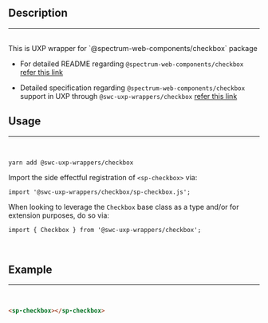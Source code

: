 ## Description

---

<br />
This is UXP wrapper for `@spectrum-web-components/checkbox` package 
<br />

-   For detailed README regarding `@spectrum-web-components/checkbox` [refer this link](https://www.npmjs.com/package/@spectrum-web-components/checkbox/v/0.14.0)

-   Detailed specification regarding `@spectrum-web-components/checkbox` support in UXP through `@swc-uxp-wrappers/checkbox` [refer this link](https://developer.adobe.com/photoshop/uxp/2022/uxp-api/reference-spectrum/swc/)

## Usage

---

<br />

```
yarn add @swc-uxp-wrappers/checkbox
```

Import the side effectful registration of `<sp-checkbox>` via:

```
import '@swc-uxp-wrappers/checkbox/sp-checkbox.js';
```

When looking to leverage the `Checkbox` base class as a type and/or for extension purposes, do so via:

```
import { Checkbox } from '@swc-uxp-wrappers/checkbox';
```

<br />

## Example

---

<br />

```html
<sp-checkbox></sp-checkbox>
```
